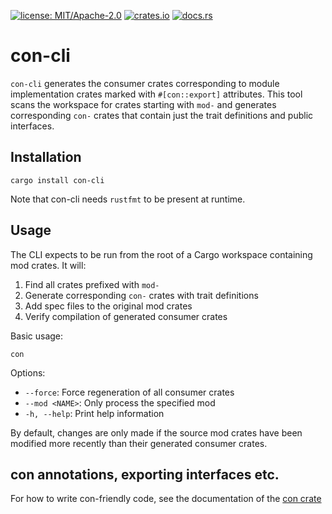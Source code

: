 [![license: MIT/Apache-2.0](https://img.shields.io/badge/license-MIT%2FApache--2.0-blue.svg)](LICENSE-MIT)
[![crates.io](https://img.shields.io/crates/v/con-cli.svg)](https://crates.io/crates/con-cli)
[![docs.rs](https://docs.rs/con-cli/badge.svg)](https://docs.rs/con-cli)

# con-cli

`con-cli` generates the consumer crates corresponding to module implementation crates marked with `#[con::export]` attributes. This tool scans the workspace for crates starting with `mod-` and generates corresponding `con-` crates that contain just the trait definitions and public interfaces.

## Installation

```
cargo install con-cli
```

Note that con-cli needs `rustfmt` to be present at runtime.

## Usage

The CLI expects to be run from the root of a Cargo workspace containing mod crates. It will:

1. Find all crates prefixed with `mod-`
2. Generate corresponding `con-` crates with trait definitions
3. Add spec files to the original mod crates
4. Verify compilation of generated consumer crates

Basic usage:

```
con
```

Options:
* `--force`: Force regeneration of all consumer crates
* `--mod <NAME>`: Only process the specified mod
* `-h, --help`: Print help information

By default, changes are only made if the source mod crates have been modified more recently than their generated consumer crates.

## con annotations, exporting interfaces etc.

For how to write con-friendly code, see the documentation of the [con crate](https://docs.rs/con)
